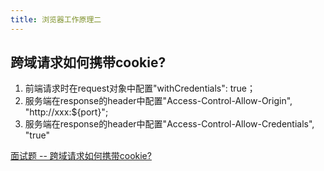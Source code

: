 ```yaml
---
title: 浏览器工作原理二
---
```


## 跨域请求如何携带cookie?

1. 前端请求时在request对象中配置"withCredentials": true；
2. 服务端在response的header中配置"Access-Control-Allow-Origin", "http://xxx:${port}";
3. 服务端在response的header中配置"Access-Control-Allow-Credentials", "true"

[面试题 -- 跨域请求如何携带cookie?](https://juejin.cn/post/7066420545327218725?share_token=64606385-e1fa-497d-bdf3-dd753817542c)




